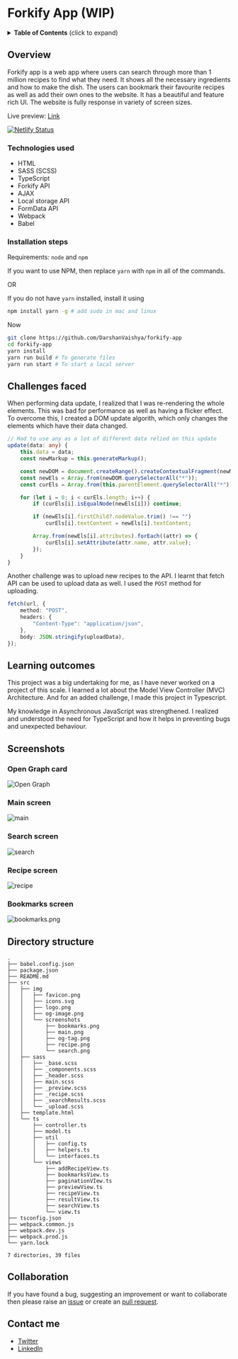 # Forkify App (WIP)

<details>
 <summary><strong>Table of Contents</strong> (click to expand)</summary>
  
  - [Overview](#overview)
    - [Technologies used](#technologies-used)
    - [Installation steps](#installation-steps)
  - [Challenges faced](#challenges-faced)
  - [Learning outcomes](#learning-outcomes)
  - [Screenshots](#screenshots)
  - [Directory structure](#directory-structure)
  - [Collaboration](#collaboration)
  - [Contact me](#contact-me)
  
</details>

## Overview

Forkify app is a web app where users can search through more than 1 million recipes to find what they need. It shows all the necessary ingredients and how to make the dish. The users can bookmark their favourite recipes as well as add their own ones to the website. It has a beautiful and feature rich UI. The website is fully response in variety of screen sizes.

Live preview: [Link](https://forkify.darshanvaishya.xyz/)

[![Netlify Status](https://api.netlify.com/api/v1/badges/5e90623e-a903-425a-8292-98b20c3f3e80/deploy-status)](https://app.netlify.com/sites/loving-hugle-52e1c6/deploys)

### Technologies used

- HTML
- SASS (SCSS)
- TypeScript
- Forkify API
- AJAX
- Local storage API
- FormData API
- Webpack
- Babel

### Installation steps

Requirements: `node` and `npm`

If you want to use NPM, then replace `yarn` with `npm` in all of the commands.

OR

If you do not have `yarn` installed, install it using

```sh
npm install yarn -g # add sudo in mac and linux
```

Now

```sh
git clone https://github.com/DarshanVaishya/forkify-app
cd forkify-app
yarn install
yarn run build # To generate files
yarn run start # To start a local server
```

## Challenges faced

When performing data update, I realized that I was re-rendering the whole elements. This was bad for performance as well as having a flicker effect. To overcome this, I created a DOM update algorith, which only changes the elements which have their data changed.

```ts
// Had to use any as a lot of different data relied on this update
update(data: any) {
	this.data = data;
	const newMarkup = this.generateMarkup();

	const newDOM = document.createRange().createContextualFragment(newMarkup);
	const newEls = Array.from(newDOM.querySelectorAll("*"));
	const curEls = Array.from(this.parentElement.querySelectorAll("*"));

	for (let i = 0; i < curEls.length; i++) {
		if (curEls[i].isEqualNode(newEls[i])) continue;

		if (newEls[i].firstChild?.nodeValue.trim() !== "")
			curEls[i].textContent = newEls[i].textContent;

		Array.from(newEls[i].attributes).forEach((attr) => {
			curEls[i].setAttribute(attr.name, attr.value);
		});
	}
}
```

Another challenge was to upload new recipes to the API. I learnt that fetch API can be used to upload data as well. I used the `POST` method for uploading.

```ts
fetch(url, {
	method: "POST",
	headers: {
		"Content-Type": "application/json",
	},
	body: JSON.stringify(uploadData),
});
```

## Learning outcomes

This project was a big undertaking for me, as I have never worked on a project of this scale. I learned a lot about the Model View Controller (MVC) Architecture. And for an added challenge, I made this project in Typescript.

My knowledge in Asynchronous JavaScript was strengthened. I realized and understood the need for TypeScript and how it helps in preventing bugs and unexpected behaviour.

## Screenshots

### Open Graph card

![Open Graph](/src/img/screenshots/og-tag.png)

### Main screen

![main](/src/img/screenshots/main.png)

### Search screen

![search](/src/img/screenshots/search.png)

### Recipe screen

![recipe](/src/img/screenshots/recipe.png)

### Bookmarks screen

![bookmarks.png](/src/img/screenshots/bookmarks.png)

## Directory structure

```
.
├── babel.config.json
├── package.json
├── README.md
├── src
│   ├── img
│   │   ├── favicon.png
│   │   ├── icons.svg
│   │   ├── logo.png
│   │   ├── og-image.png
│   │   └── screenshots
│   │       ├── bookmarks.png
│   │       ├── main.png
│   │       ├── og-tag.png
│   │       ├── recipe.png
│   │       └── search.png
│   ├── sass
│   │   ├── _base.scss
│   │   ├── _components.scss
│   │   ├── _header.scss
│   │   ├── main.scss
│   │   ├── _preview.scss
│   │   ├── _recipe.scss
│   │   ├── _searchResults.scss
│   │   └── _upload.scss
│   ├── template.html
│   └── ts
│       ├── controller.ts
│       ├── model.ts
│       ├── util
│       │   ├── config.ts
│       │   ├── helpers.ts
│       │   └── interfaces.ts
│       └── views
│           ├── addRecipeView.ts
│           ├── bookmarksView.ts
│           ├── paginationVIew.ts
│           ├── previewView.ts
│           ├── recipeView.ts
│           ├── resultView.ts
│           ├── searchView.ts
│           └── view.ts
├── tsconfig.json
├── webpack.common.js
├── webpack.dev.js
├── webpack.prod.js
└── yarn.lock

7 directories, 39 files
```

## Collaboration

If you have found a bug, suggesting an improvement or want to collaborate then please raise an [issue](https://github.com/DarshanVaishya/forkify-app/issues) or create an [pull request](https://github.com/DarshanVaishya/forkify-app/pulls).

## Contact me

- [Twitter](https://twitter.com/darshan_vaishya)
- [LinkedIn](https://www.linkedin.com/in/darshan-vaishya-ba99001a9/)

